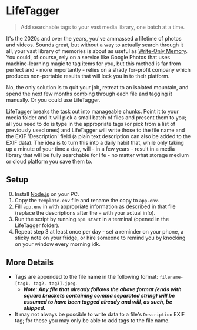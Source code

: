 # LifeTagger
> Add searchable tags to your vast media library, one batch at a time.

It's the 2020s and over the years, you've ammassed a lifetime of photos and videos. Sounds great, but without a way to actually search through it all, your vast library of memories is about as useful as [Write-Only Memory](https://en.wikipedia.org/wiki/Write-only_memory_(joke)). You could, of course, rely on a service like Google Photos that uses machine-learning magic to tag items for you, but this method is far from perfect and - more importantly - relies on a shady for-profit company which produces non-portable results that will lock you in to their platform.

No, the only solution is to quit your job, retreat to an isolated mountain, and spend the next few months combing through each file and tagging it manually. Or you could use LifeTagger.

LifeTagger breaks the task out into manageable chunks. Point it to your media folder and it will pick a small batch of files and present them to you; all you need to do is type in the appropriate tags (or pick from a list of previously used ones) and LifeTagger will write those to the file name and the EXIF 'Description' field (a plain text description can also be added to the EXIF data). The idea is to turn this into a daily habit that, while only taking up a minute of your time a day, will - in a few years - result in a media library that will be fully searchable for life - no matter what storage medium or cloud platform you save them to.

## Setup
0. Install [Node.js](https://nodejs.org/en/) on your PC.
1. Copy the `template.env` file and rename the copy to `app.env`.
2. Fill `app.env` in with appropriate information as described in that file (replace the descriptions after the `=` with your actual info).
3. Run the script by running `npm start` in a terminal (opened in the LifeTagger folder).
4. Repeat step 3 at least once per day - set a reminder on your phone, a sticky note on your fridge, or hire someone to remind you by knocking on your window every morning idk.

## More Details
- Tags are appended to the file name in the following format: `filename-[tag1, tag2, tag3].jpeg`.
    - ***Note: Any file that already follows the above format (ends with square brackets containing comma separated string) will be assumed to have been tagged already and will, as such, be skipped.*** 
- It may not always be possible to write data to a file's `Description` EXIF tag; for these you may only be able to add tags to the file name.
